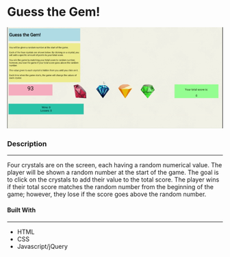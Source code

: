 # Guess the Gem!

![Gem Gif](/assets/images/guessGem.gif)

### Description
----------------
Four crystals are on the screen, each having a random numerical value. The player will be shown a random number at the start of the game. The goal is to click on the crystals to add their value to
the total score. The player wins if their total score matches the random number from the beginning of the game; however, they lose if the score goes above the random number.


#### Built With
----------------
  * HTML
  * CSS
  * Javascript/jQuery
